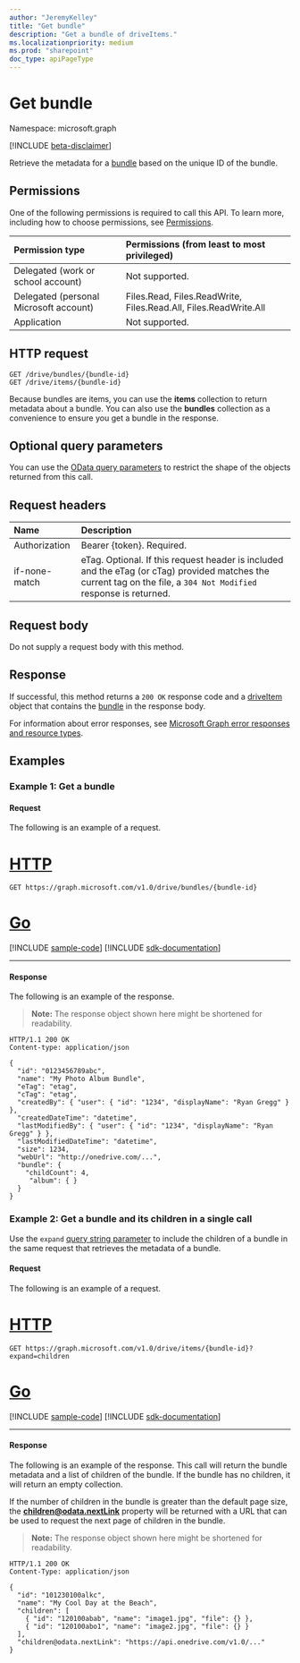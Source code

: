 ```yaml
---
author: "JeremyKelley"
title: "Get bundle"
description: "Get a bundle of driveItems."
ms.localizationpriority: medium
ms.prod: "sharepoint"
doc_type: apiPageType
---
```


# Get bundle

Namespace: microsoft.graph

[!INCLUDE [beta-disclaimer](../../includes/beta-disclaimer.md)]

Retrieve the metadata for a [bundle][] based on the unique ID of the bundle.

## Permissions

One of the following permissions is required to call this API. To learn more, including how to choose permissions, see [Permissions](/graph/permissions-reference).

|Permission type      | Permissions (from least to most privileged)              |
|:--------------------|:---------------------------------------------------------|
|Delegated (work or school account) | Not supported.                             |
|Delegated (personal Microsoft account) | Files.Read, Files.ReadWrite, Files.Read.All, Files.ReadWrite.All    |
|Application          | Not supported.                                           |

## HTTP request

```http
GET /drive/bundles/{bundle-id}
GET /drive/items/{bundle-id}
```

Because bundles are items, you can use the **items** collection to return metadata about a bundle.
You can also use the **bundles** collection as a convenience to ensure you get a bundle in the response.

## Optional query parameters

You can use the [OData query parameters][odata-parameters] to restrict the shape of the objects returned from this call.

## Request headers
| Name          | Description  |
|:------------- |:------------ |
| Authorization | Bearer {token}. Required. |
| if-none-match | eTag. Optional. If this request header is included and the eTag (or cTag) provided matches the current tag on the file, a `304 Not Modified` response is returned.|

## Request body

Do not supply a request body with this method.

## Response

If successful, this method returns a `200 OK` response code and a [driveItem][driveItem] object that contains the [bundle][bundle] in the response body.

For information about error responses, see [Microsoft Graph error responses and resource types][error-response].

## Examples

### Example 1: Get a bundle

#### Request

The following is an example of a request.

# [HTTP](#tab/http)
<!-- { "blockType": "request", "name": "get-bundle-metadata" } -->

```msgraph-interactive
GET https://graph.microsoft.com/v1.0/drive/bundles/{bundle-id}
```

# [Go](#tab/go)
[!INCLUDE [sample-code](../includes/snippets/go/get-bundle-metadata-go-snippets.md)]
[!INCLUDE [sdk-documentation](../includes/snippets/snippets-sdk-documentation-link.md)]

---


#### Response

The following is an example of the response.

>**Note:** The response object shown here might be shortened for readability.

<!-- { "blockType": "response", "@odata.type": "microsoft.graph.driveItem", "truncated": true } -->

```http
HTTP/1.1 200 OK
Content-type: application/json

{
  "id": "0123456789abc",
  "name": "My Photo Album Bundle",
  "eTag": "etag",
  "cTag": "etag",
  "createdBy": { "user": { "id": "1234", "displayName": "Ryan Gregg" } },
  "createdDateTime": "datetime",
  "lastModifiedBy": { "user": { "id": "1234", "displayName": "Ryan Gregg" } },
  "lastModifiedDateTime": "datetime",
  "size": 1234,
  "webUrl": "http://onedrive.com/...",
  "bundle": {
    "childCount": 4,
     "album": { }
  }
}
```

### Example 2: Get a bundle and its children in a single call

Use the `expand` [query string parameter](/graph/query-parameters) to include the children of a bundle in the same request that retrieves the metadata of a bundle.

#### Request

The following is an example of a request.

# [HTTP](#tab/http)
<!-- { "blockType": "request", "name": "get-bundle-and-children" } -->

```msgraph-interactive
GET https://graph.microsoft.com/v1.0/drive/items/{bundle-id}?expand=children
```

# [Go](#tab/go)
[!INCLUDE [sample-code](../includes/snippets/go/get-bundle-and-children-go-snippets.md)]
[!INCLUDE [sdk-documentation](../includes/snippets/snippets-sdk-documentation-link.md)]

---


#### Response

The following is an example of the response. This call will return the bundle metadata and a list of children of the bundle.
If the bundle has no children, it will return an empty collection.

If the number of children in the bundle is greater than the default page size, the **children@odata.nextLink** property will be returned with a URL that can be
used to request the next page of children in the bundle.

>**Note:** The response object shown here might be shortened for readability.

<!-- { "blockType": "response", "@odata.type": "microsoft.graph.driveItem", "truncated": true } -->

```http
HTTP/1.1 200 OK
Content-Type: application/json

{
  "id": "101230100alkc",
  "name": "My Cool Day at the Beach",
  "children": [
    { "id": "120100abab", "name": "image1.jpg", "file": {} },
    { "id": "120100abo1", "name": "image2.jpg", "file": {} }
  ],
  "children@odata.nextLink": "https://api.onedrive.com/v1.0/..."
}
```


[bundle]: ../resources/bundle.md
[driveItem]: ../resources/driveItem.md
[error-response]: /graph/errors
[odata-parameters]: /graph/query-parameters


<!-- {
  "type": "#page.annotation",
  "description": "Retrieve metadata about a bundle and its children in OneDrive",
  "keywords": "retrieve,item,bundle,metadata",
  "section": "documentation",
  "tocPath": "Bundles/Get Bundle Metadata"
} -->


